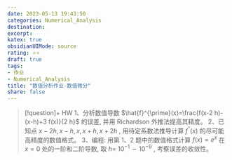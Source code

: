 ```yaml
---
date: 2023-05-13 19:43:50
categories: Numerical_Analysis 
destination: 
excerpt: 
katex: true
obsidianUIMode: source
rating: ⭐⭐
draft: true
tags:  
- 作业 
- Numerical_Analysis 
title: "数值分析作业-数值微分"
share: false
---
```


> [!question]+ HW
> 1、分析数值导数 $\hat{f}^{\prime}(x)=\frac{f(x-2 h)-(x-h)+3 f(x)}{2 h}$ 的误差, 并用 Richardson 外推法提高其精度。
> 2、已知点 $x-2 h, x-h, x, x+h, x+2 h$ , 用待定系数法推导计算 $f^{\prime \prime}(x)$ 的尽可能高精度的数值格式。
> 3、编程: 用第 $1 、 2$ 题中的数值格式计算 $f(x)=e^x$ 在 $x=0$ 处的一阶和二阶导数, 取 $h=$ $10^{-1} \sim 10^{-9}$ , 考察误差的收敛性。

